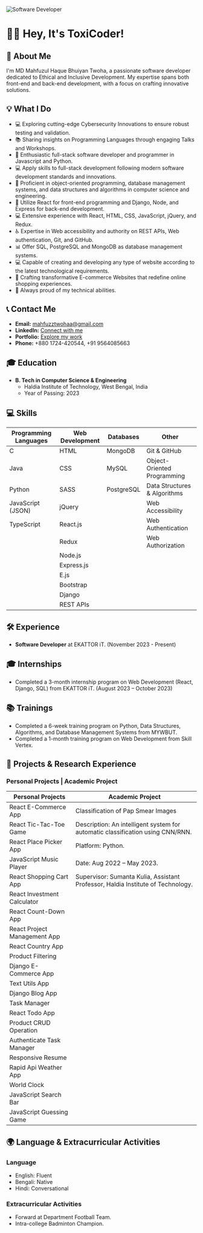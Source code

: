 ![Software Developer](https://example.com/software_developer_image.jpg)

# 👩‍💻 Hey, It's ToxiCoder!

## 🚀 About Me
I'm MD Mahfuzul Haque Bhuiyan Twoha, a passionate software developer dedicated to Ethical and Inclusive Development. My expertise spans both front-end and back-end development, with a focus on crafting innovative solutions.

## 💡 What I Do
- 💻 Exploring cutting-edge Cybersecurity Innovations to ensure robust testing and validation.
- 📚 Sharing insights on Programming Languages through engaging Talks and Workshops.
- 🚀 Enthusiastic full-stack software developer and programmer in Javascript and Python.
- 💻 Apply skills to full-stack development following modern software development standards and innovations.
- 🌟 Proficient in object-oriented programming, database management systems, and data structures and algorithms in computer science and engineering.
- 💼 Utilize React for front-end programming and Django, Node, and Express for back-end development.
- 💻 Extensive experience with React, HTML, CSS, JavaScript, jQuery, and Redux.
- ♿️ Expertise in Web accessibility and authority on REST APIs, Web authentication, Git, and GitHub.
- 📊 Offer SQL, PostgreSQL and MongoDB as database management systems.
- 💻 Capable of creating and developing any type of website according to the latest technological requirements.
- 🌟 Crafting transformative E-commerce Websites that redefine online shopping experiences.
- 💪 Always proud of my technical abilities.

## 📞 Contact Me
- **Email:** mahfuzztwohaa@gmail.com
- **LinkedIn:** [Connect with me](https://www.linkedin.com/in/mahfuzztwohaa/)
- **Portfolio:** [Explore my work](https://mahfuzztwohaa.netlify.app)
- **Phone:** +880 1724-420544, +91 9564085663

## 🎓 Education
- **B. Tech in Computer Science & Engineering**
  - Haldia Institute of Technology, West Bengal, India
  - Year of Passing: 2023

## 💻 Skills
| Programming Languages | Web Development | Databases | Other |
|-----------------------|-----------------|-----------|-------|
| C                     | HTML            | MongoDB   | Git & GitHub            |
| Java                  | CSS             | MySQL     | Object-Oriented Programming |
| Python                | SASS            | PostgreSQL| Data Structures & Algorithms |
| JavaScript (JSON)     | jQuery          |           | Web Accessibility |
| TypeScript            | React.js        |           | Web Authentication |
|                       | Redux           |           | Web Authorization |
|                       | Node.js         |           |                    |
|                       | Express.js      |           |                    |
|                       | E.js            |           |                    |
|                       | Bootstrap       |           |                    |
|                       | Django          |           |                    |
|                       | REST APIs       |           |                    |

## 🛠️ Experience
- **Software Developer** at EKATTOR iT. (November 2023 - Present)

## 🎓 Internships
- Completed a 3-month internship program on Web Development (React, Django, SQL) from EKATTOR iT. (August 2023 – October 2023)

## 📚 Trainings
- Completed a 6-week training program on Python, Data Structures, Algorithms, and Database Management Systems from MYWBUT.
- Completed a 1-month training program on Web Development from Skill Vertex.

## 🚀 Projects & Research Experience
### Personal Projects | Academic Project
| Personal Projects       | Academic Project          |
|-------------------------|---------------------------|
| React E-Commerce App    | Classification of Pap Smear Images |
| React Tic-Tac-Toe Game  | Description: An intelligent system for automatic classification using CNN/RNN. |
| React Place Picker App  | Platform: Python.         |
| JavaScript Music Player | Date: Aug 2022 – May 2023. |
| React Shopping Cart App | Supervisor: Sumanta Kulia, Assistant Professor, Haldia Institute of Technology. |
| React Investment Calculator |                           |
| React Count-Down App    |                           |
| React Project Management App |                         |
| React Country App       |                           |
| Product Filtering       |                           |
| Django E-Commerce App   |                           |
| Text Utils App          |                           |
| Django Blog App         |                           |
| Task Manager            |                           |
| React Todo App          |                           |
| Product CRUD Operation  |                           |
| Authenticate Task Manager |                         |
| Responsive Resume       |                           |
| Rapid Api Weather App   |                           |
| World Clock             |                           |
| JavaScript Search Bar   |                           |
| JavaScript Guessing Game|                           |

## 🌍 Language & Extracurricular Activities
### Language
- English: Fluent
- Bengali: Native
- Hindi: Conversational

### Extracurricular Activities
- Forward at Department Football Team.
- Intra-college Badminton Champion.
